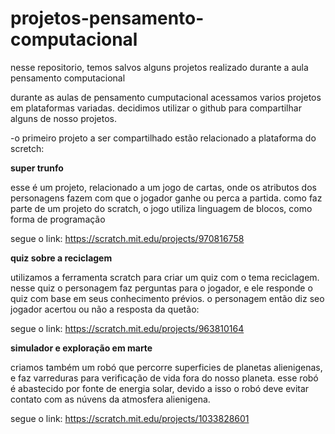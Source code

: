 # projetos-pensamento-computacional
nesse repositorio, temos salvos alguns projetos realizado durante a aula pensamento computacional


durante as aulas de pensamento cumputacional acessamos varios projetos em plataformas variadas. decidimos utilizar o github para compartilhar alguns de nosso projetos.

-o primeiro projeto a ser compartilhado estão relacionado a plataforma do scretch:

**super trunfo**

esse é um projeto, relacionado a um jogo de cartas, onde os atributos dos personagens fazem com que o jogador ganhe ou perca a partida.
como faz  parte de um projeto do scratch, o jogo utiliza linguagem de blocos, como forma de programação

segue o link: https://scratch.mit.edu/projects/970816758

**quiz sobre a reciclagem**

utilizamos a ferramenta scratch para criar um quiz com o tema reciclagem. nesse quiz o personagem faz perguntas para o jogador, e ele responde o quiz com base em seus conhecimento prévios. o personagem então diz seo jogador acertou ou não a resposta da quetão:

segue o link: https://scratch.mit.edu/projects/963810164


**simulador e exploração em marte**

criamos também um robó que percorre superficies de planetas alienigenas, e faz varreduras para verificação de vida fora do nosso planeta.
esse robó é abastecido por fonte de energia solar, devido a isso o robó deve evitar contato com as núvens da atmosfera alienigena.

segue o link: https://scratch.mit.edu/projects/1033828601








